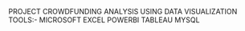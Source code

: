 PROJECT CROWDFUNDING ANALYSIS USING DATA VISUALIZATION TOOLS:-
MICROSOFT EXCEL
POWERBI
TABLEAU
MYSQL
